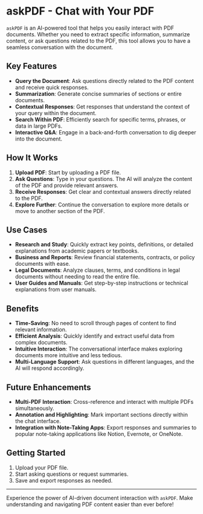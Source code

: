# askPDF - Chat with Your PDF

`askPDF` is an AI-powered tool that helps you easily interact with PDF documents. Whether you need to extract specific information, summarize content, or ask questions related to the PDF, this tool allows you to have a seamless conversation with the document.

## Key Features

- **Query the Document**: Ask questions directly related to the PDF content and receive quick responses.
- **Summarization**: Generate concise summaries of sections or entire documents.
- **Contextual Responses**: Get responses that understand the context of your query within the document.
- **Search Within PDF**: Efficiently search for specific terms, phrases, or data in large PDFs.
- **Interactive Q&A**: Engage in a back-and-forth conversation to dig deeper into the document.

## How It Works

1. **Upload PDF**: Start by uploading a PDF file.
2. **Ask Questions**: Type in your questions. The AI will analyze the content of the PDF and provide relevant answers.
3. **Receive Responses**: Get clear and contextual answers directly related to the PDF.
4. **Explore Further**: Continue the conversation to explore more details or move to another section of the PDF.

## Use Cases

- **Research and Study**: Quickly extract key points, definitions, or detailed explanations from academic papers or textbooks.
- **Business and Reports**: Review financial statements, contracts, or policy documents with ease.
- **Legal Documents**: Analyze clauses, terms, and conditions in legal documents without needing to read the entire file.
- **User Guides and Manuals**: Get step-by-step instructions or technical explanations from user manuals.

## Benefits

- **Time-Saving**: No need to scroll through pages of content to find relevant information.
- **Efficient Analysis**: Quickly identify and extract useful data from complex documents.
- **Intuitive Interaction**: The conversational interface makes exploring documents more intuitive and less tedious.
- **Multi-Language Support**: Ask questions in different languages, and the AI will respond accordingly.

## Future Enhancements

- **Multi-PDF Interaction**: Cross-reference and interact with multiple PDFs simultaneously.
- **Annotation and Highlighting**: Mark important sections directly within the chat interface.
- **Integration with Note-Taking Apps**: Export responses and summaries to popular note-taking applications like Notion, Evernote, or OneNote.

## Getting Started

1. Upload your PDF file.
2. Start asking questions or request summaries.
3. Save and export responses as needed.

---

Experience the power of AI-driven document interaction with `askPDF`. Make understanding and navigating PDF content easier than ever before!
